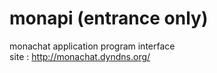 # monapi (entrance only)
monachat application program interface  
site : http://monachat.dyndns.org/

